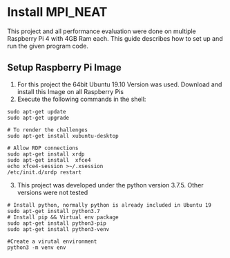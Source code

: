 # Install MPI_NEAT
This project and all performance evaluation were done on multiple Raspberry Pi 4 with 4GB Ram each.
This guide describes how to set up and run the given program code.

## Setup Raspberry Pi Image
1. For this project the 64bit Ubuntu 19.10 Version was used. Download and install this Image on all Raspberry Pis
2. Execute the following commands in the shell:
```shell script
sudo apt-get update
sudo apt-get upgrade

# To render the challenges
sudo apt-get install xubuntu-desktop

# Allow RDP connections
sudo apt-get install xrdp
sudo apt-get install  xfce4
echo xfce4-session >~/.xsession
/etc/init.d/xrdp restart
```
3. This project was developed under the python version 3.7.5. Other versions were not tested
```shell script
# Install python, normally python is already included in Ubuntu 19
sudo apt-get install python3.7
# Install pip && Virtual env package
sudo apt-get install python3-pip
sudo apt-get install python3-venv

#Create a virutal environment
python3 -m venv env

```

